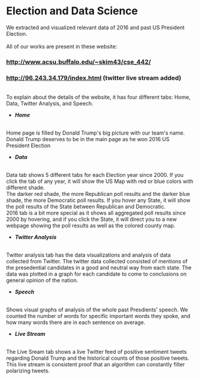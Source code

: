 # Election and Data Science
We extracted and visualized relevant data of 2016 and past US President Election. 
</br>
</br>
All of our works are present in these website: 
</br>
### http://www.acsu.buffalo.edu/~skim43/cse_442/
### http://96.243.34.179/index.html  (twitter live stream added)
</br>
To explain about the details of the website, it has four different tabs: Home, Data, Twitter Analysis, and Speech.

- ***Home***
</br>
Home page is filled by Donald Trump's big picture with our team's name. Donald Trump deserves to be in the main page as he won 2016 US President Election


- ***Data***
</br>
Data tab shows 5 different tabs for each Election year since 2000. If you click the tab of any year, it will show the US Map with red or blue colors with different shade.
</br>The darker red shade, the more Republican poll results and the darker blue shade, the more Democratic poll results. If you hover any State, it will show the poll results of the State between Republican and Democratic.
</br>2016 tab is a bit more special as it shows all aggregated poll results since 2000 by hovering, and if you click the State, it will direct you to a new webpage showing the poll results as well as the colored county map.



- ***Twitter Analysis***
</br>
Twitter analysis tab has the data visualizations and analysis of data collected from Twitter. The twitter data collected consisted of mentions of the presedential candidates in a good and neutral way from each state. The data was plotted in a graph for each candidate to come to conclusions on general opinion of the nation.

- ***Speech***
</br>
Shows visual graphs of analysis of the whole past Presdients' speech. We counted the number of words for specific important words they spoke, and how many words there are in each sentence on average.


- ***Live Stream***
</br>
The Live Sream tab shows a live Twitter feed of positive sentiment tweets regarding Donald Trump and the historical counts of those positive tweets. This live stream is consistent proof that an algorithm can constantly filter polarizing tweets.


